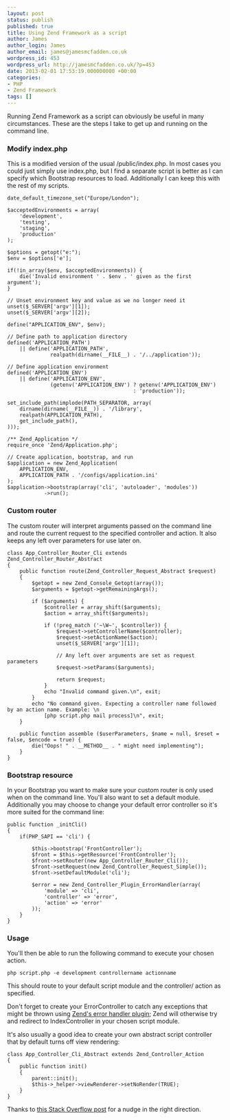 ```yaml
---
layout: post
status: publish
published: true
title: Using Zend Framework as a script
author: James
author_login: James
author_email: james@jamesmcfadden.co.uk
wordpress_id: 453
wordpress_url: http://jamesmcfadden.co.uk/?p=453
date: 2013-02-01 17:53:19.000000000 +00:00
categories:
- PHP
- Zend Framework
tags: []
---
```

Running Zend Framework as a script can obviously be useful in many circumstances. These are the steps I take to get up and running on the command line.

### Modify index.php

This is a modified version of the usual /public/index.php. In most cases you could just simply use index.php, but I find a separate script is better as I can specify which Bootstrap resources to load. Additionally I can keep this with the rest of my scripts.

    date_default_timezone_set("Europe/London");

    $acceptedEnvironments = array(
        'development',
        'testing',
        'staging',
        'production'
    );

    $options = getopt("e:");
    $env = $options['e'];

    if(!in_array($env, $acceptedEnvironments)) {
        die('Invalid environment ' . $env . ' given as the first argument');
    }

    // Unset environment key and value as we no longer need it
    unset($_SERVER['argv'][1]);
    unset($_SERVER['argv'][2]);

    define("APPLICATION_ENV", $env);

    // Define path to application directory
    defined('APPLICATION_PATH')
        || define('APPLICATION_PATH',
                  realpath(dirname(__FILE__) . '/../application'));

    // Define application environment
    defined('APPLICATION_ENV')
        || define('APPLICATION_ENV',
                  (getenv('APPLICATION_ENV') ? getenv('APPLICATION_ENV')
                                             : 'production'));

    set_include_path(implode(PATH_SEPARATOR, array(
        dirname(dirname(__FILE__)) . '/library',
        realpath(APPLICATION_PATH),
        get_include_path(),
    )));

    /** Zend_Application */
    require_once 'Zend/Application.php';

    // Create application, bootstrap, and run
    $application = new Zend_Application(
        APPLICATION_ENV,
        APPLICATION_PATH . '/configs/application.ini'
    );
    $application->bootstrap(array('cli', 'autoloader', 'modules'))
                ->run();

### Custom router

The custom router will interpret arguments passed on the command line and route the current request to the specified controller and action. It also keeps any left over parameters for use later on.

    class App_Controller_Router_Cli extends Zend_Controller_Router_Abstract
    {
        public function route(Zend_Controller_Request_Abstract $request)
        {
            $getopt = new Zend_Console_Getopt(array());
            $arguments = $getopt->getRemainingArgs();

            if ($arguments) {
                $controller = array_shift($arguments);
                $action = array_shift($arguments);

                if (!preg_match ('~\W~', $controller)) {
                    $request->setControllerName($controller);
                    $request->setActionName($action);
                    unset($_SERVER['argv'][1]);

                    // Any left over arguments are set as request parameters
                    $request->setParams($arguments);

                    return $request;
                }
                echo "Invalid command given.\n", exit;
            }
            echo "No command given. Expecting a controller name followed by an action name. Example: \n
                [php script.php mail process]\n", exit;
        }

        public function assemble ($userParameters, $name = null, $reset = false, $encode = true) {
            die("Oops! " . __METHOD__ . " might need implementing");
        }
    }

### Bootstrap resource

In your Bootstrap you want to make sure your custom router is only used when on the command line. You'll also want to set a default module. Additionally you may choose to change your default error controller so it's more suited for the command line:

    public function _initCli()
    {
        if(PHP_SAPI == 'cli') {

            $this->bootstrap('FrontController');
            $front = $this->getResource('FrontController');
            $front->setRouter(new App_Controller_Router_Cli());
            $front->setRequest(new Zend_Controller_Request_Simple());
            $front->setDefaultModule('cli');

            $error = new Zend_Controller_Plugin_ErrorHandler(array(
                'module' => 'cli',
                'controller' => 'error',
                'action' => 'error'
            ));
        }
    }

### Usage

You'll then be able to run the following command to execute your chosen action.

    php script.php -e development controllername actionname

This should route to your default script module and the controller/ action as specified.

Don't forget to create your ErrorController to catch any exceptions that might be thrown using [Zend's error handler plugin](http://framework.zend.com/manual/1.12/en/zend.controller.plugins.html#zend.controller.plugins.standard.errorhandler); Zend will otherwise try and redirect to IndexController in your chosen script module.

It's also usually a good idea to create your own abstract script controller that by default turns off view rendering:

    class App_Controller_Cli_Abstract extends Zend_Controller_Action
    {
        public function init()
        {
            parent::init();
            $this->_helper->viewRenderer->setNoRender(TRUE);
        }
    }

Thanks to [this Stack Overflow post](http://stackoverflow.com/a/4706966/1240134) for a nudge in the right direction.
